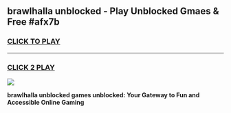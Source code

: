 
## brawlhalla unblocked - Play Unblocked Gmaes & Free #afx7b
<h3>
<a href="https://news.freeplayer.one?title=brawlhalla_unblocked&ref=26F">CLICK TO PLAY</a></h3>
<hr>

<h3>
<a href="https://news.freeplayer.one?title=brawlhalla_unblocked&ref=26F">CLICK 2 PLAY</a>
  
</h3>

<a href="https://news.freeplayer.one?title=brawlhalla_unblocked&ref=26F/"><img src="https://clearcache.store/games.png"></a>


**brawlhalla unblocked games unblocked: Your Gateway to Fun and Accessible Online Gaming**
